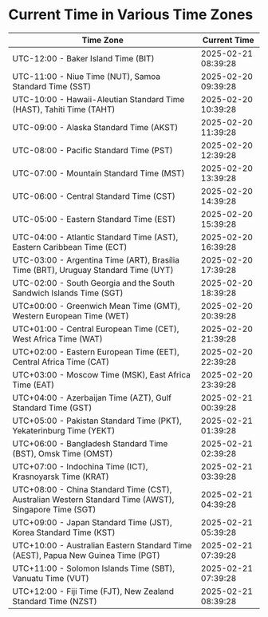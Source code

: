 # Current Time in Various Time Zones

| Time Zone | Current Time |
|-----------|--------------|
| UTC-12:00 - Baker Island Time (BIT) | 2025-02-21 08:39:28 |
| UTC-11:00 - Niue Time (NUT), Samoa Standard Time (SST) | 2025-02-20 09:39:28 |
| UTC-10:00 - Hawaii-Aleutian Standard Time (HAST), Tahiti Time (TAHT) | 2025-02-20 10:39:28 |
| UTC-09:00 - Alaska Standard Time (AKST) | 2025-02-20 11:39:28 |
| UTC-08:00 - Pacific Standard Time (PST) | 2025-02-20 12:39:28 |
| UTC-07:00 - Mountain Standard Time (MST) | 2025-02-20 13:39:28 |
| UTC-06:00 - Central Standard Time (CST) | 2025-02-20 14:39:28 |
| UTC-05:00 - Eastern Standard Time (EST) | 2025-02-20 15:39:28 |
| UTC-04:00 - Atlantic Standard Time (AST), Eastern Caribbean Time (ECT) | 2025-02-20 16:39:28 |
| UTC-03:00 - Argentina Time (ART), Brasília Time (BRT), Uruguay Standard Time (UYT) | 2025-02-20 17:39:28 |
| UTC-02:00 - South Georgia and the South Sandwich Islands Time (SGT) | 2025-02-20 18:39:28 |
| UTC±00:00 - Greenwich Mean Time (GMT), Western European Time (WET) | 2025-02-20 20:39:28 |
| UTC+01:00 - Central European Time (CET), West Africa Time (WAT) | 2025-02-20 21:39:28 |
| UTC+02:00 - Eastern European Time (EET), Central Africa Time (CAT) | 2025-02-20 22:39:28 |
| UTC+03:00 - Moscow Time (MSK), East Africa Time (EAT) | 2025-02-20 23:39:28 |
| UTC+04:00 - Azerbaijan Time (AZT), Gulf Standard Time (GST) | 2025-02-21 00:39:28 |
| UTC+05:00 - Pakistan Standard Time (PKT), Yekaterinburg Time (YEKT) | 2025-02-21 01:39:28 |
| UTC+06:00 - Bangladesh Standard Time (BST), Omsk Time (OMST) | 2025-02-21 02:39:28 |
| UTC+07:00 - Indochina Time (ICT), Krasnoyarsk Time (KRAT) | 2025-02-21 03:39:28 |
| UTC+08:00 - China Standard Time (CST), Australian Western Standard Time (AWST), Singapore Time (SGT) | 2025-02-21 04:39:28 |
| UTC+09:00 - Japan Standard Time (JST), Korea Standard Time (KST) | 2025-02-21 05:39:28 |
| UTC+10:00 - Australian Eastern Standard Time (AEST), Papua New Guinea Time (PGT) | 2025-02-21 07:39:28 |
| UTC+11:00 - Solomon Islands Time (SBT), Vanuatu Time (VUT) | 2025-02-21 07:39:28 |
| UTC+12:00 - Fiji Time (FJT), New Zealand Standard Time (NZST) | 2025-02-21 08:39:28 |
